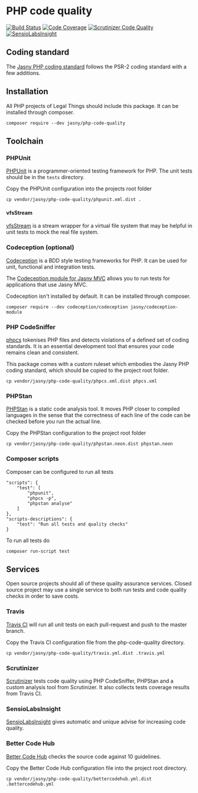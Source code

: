 # PHP code quality

[![Build Status](https://travis-ci.org/jasny/php-code-quality.svg?branch=master)](https://travis-ci.org/jasny/php-code-quality)
[![Code Coverage](https://scrutinizer-ci.com/g/jasny/php-code-quality/badges/coverage.png?b=master)](https://scrutinizer-ci.com/g/jasny/php-code-quality/?branch=master)
[![Scrutinizer Code Quality](https://scrutinizer-ci.com/g/jasny/php-code-quality/badges/quality-score.png?b=master)](https://scrutinizer-ci.com/g/jasny/php-code-quality/?branch=master)
[![SensioLabsInsight](https://insight.sensiolabs.com/projects/72d0ff50-daa3-4f2c-91ab-bf5c2397e899/mini.png)](https://insight.sensiolabs.com/projects/72d0ff50-daa3-4f2c-91ab-bf5c2397e899)


## Coding standard

The [Jasny PHP coding standard](https://github.com/jasny/php-code-quality/blob/master/STANDARD.md#readme) follows the
PSR-2 coding standard with a few additions.


## Installation

All PHP projects of Legal Things should include this package. It can be installed through composer.

    composer require --dev jasny/php-code-quality


## Toolchain

### PHPUnit
[PHPUnit](https://phpunit.de/) is a programmer-oriented testing framework for PHP. The unit tests should be in the
`tests` directory.

Copy the PHPUnit configuration into the projects root folder

    cp vendor/jasny/php-code-quality/phpunit.xml.dist .

#### vfsStream
[vfsStream](https://github.com/mikey179/vfsStream) is a stream wrapper for a virtual file system that may be helpful
in unit tests to mock the real file system.

### Codeception (optional)
[Codeception](http://codeception.com/) is a BDD style testing frameworks for PHP. It can be used for unit, functional
and integration tests.

The [Codeception module for Jasny MVC](https://github.com/jasny/codeception-module) allows you to run tests for
applications that use Jasny MVC.

Codeception isn't installed by default. It can be installed through composer.

    composer require --dev codeception/codeception jasny/codeception-module

### PHP CodeSniffer
[phpcs](https://github.com/squizlabs/PHP_CodeSniffer) tokenises PHP files and detects violations of a defined set of
coding standards. It is an essential development tool that ensures your code remains clean and consistent.

This package comes with a custom ruleset which embodies the Jasny PHP coding standard, which should be copied to the
project root folder.

    cp vendor/jasny/php-code-quality/phpcs.xml.dist phpcs.xml

### PHPStan
[PHPStan](https://github.com/phpstan/phpstan) is a static code analysis tool. It moves PHP closer to compiled languages
in the sense that the correctness of each line of the code can be checked before you run the actual line.

Copy the PHPStan configuration to the project root folder

    cp vendor/jasny/php-code-quality/phpstan.neon.dist phpstan.neon

### Composer scripts
Composer can be configured to run all tests

    "scripts": {
        "test": [
            "phpunit",
            "phpcs -p",
            "phpstan analyse"
        ]
    },
    "scripts-descriptions": {
        "test": "Run all tests and quality checks"
    }

To run all tests do

    composer run-script test

## Services

Open source projects should all of these quality assurance services. Closed source project may use a single service
to both run tests and code quality checks in order to save costs.

### Travis
[Travis CI](https://travis-ci.org) will run all unit tests on each pull-request and push to the master branch.

Copy the Travis CI configuration file from the php-code-quality directory.

    cp vendor/jasny/php-code-quality/travis.yml.dist .travis.yml

### Scrutinizer
[Scrutinizer](https://scrutinizer-ci.com/) tests code quality using PHP CodeSniffer, PHPStan and a custom analysis
tool from Scrutinizer. It also collects tests coverage results from Travis CI.

### SensioLabsInsight
[SensioLabsInsight](https://insight.sensiolabs.com) gives automatic and unique advise for increasing code quality.

### Better Code Hub
[Better Code Hub](https://bettercodehub.com) checks the source code against 10 guidelines.

Copy the Better Code Hub configuration file into the project root directory.

    cp vendor/jasny/php-code-quality/bettercodehub.yml.dist .bettercodehub.yml

